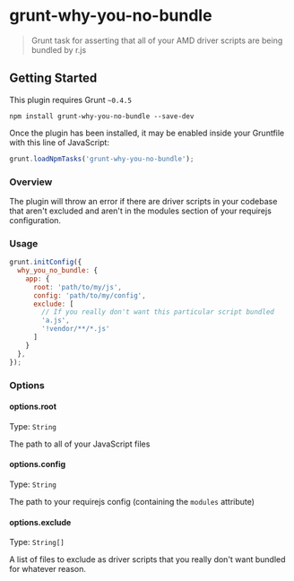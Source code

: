 # grunt-why-you-no-bundle

> Grunt task for asserting that all of your AMD driver scripts are being bundled by r.js

## Getting Started
This plugin requires Grunt `~0.4.5`

```shell
npm install grunt-why-you-no-bundle --save-dev
```

Once the plugin has been installed, it may be enabled inside your Gruntfile with this line of JavaScript:

```js
grunt.loadNpmTasks('grunt-why-you-no-bundle');
```

### Overview

The plugin will throw an error if there are driver scripts in your codebase that aren't excluded and aren't in the modules section of your
requirejs configuration.

### Usage

```js
grunt.initConfig({
  why_you_no_bundle: {
    app: {
      root: 'path/to/my/js',
      config: 'path/to/my/config',
      exclude: [
        // If you really don't want this particular script bundled
        'a.js',
        '!vendor/**/*.js'
      ]
    }
  },
});
```

### Options

#### options.root
Type: `String`

The path to all of your JavaScript files

#### options.config
Type: `String`

The path to your requirejs config (containing the `modules` attribute)

#### options.exclude
Type: `String[]`

A list of files to exclude as driver scripts that you really don't want bundled for whatever reason.
